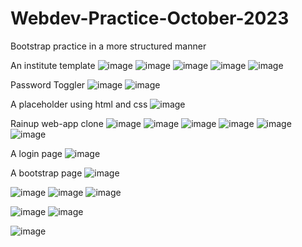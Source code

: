 # Webdev-Practice-October-2023
Bootstrap practice in a more structured manner

An institute template
![image](https://github.com/abhayymishra/Webdev-Practice-October-2023/assets/106176079/3332d8aa-25d5-4ff9-9f28-2be1ae731293)
![image](https://github.com/abhayymishra/Webdev-Practice-October-2023/assets/106176079/8bcc0835-0c58-4ab8-8b96-8769359fdf5a)
![image](https://github.com/abhayymishra/Webdev-Practice-October-2023/assets/106176079/877bbe5b-ed32-4b9e-a16c-6bd77c0685f0)
![image](https://github.com/abhayymishra/Webdev-Practice-October-2023/assets/106176079/c26ed761-3cdd-4b54-966a-7234a9bd4e9a)
![image](https://github.com/abhayymishra/Webdev-Practice-October-2023/assets/106176079/67f56f6f-19ce-44c3-b6dd-e20d5be02785)

Password Toggler
![image](https://github.com/abhayymishra/Webdev-Practice-October-2023/assets/106176079/23736d8a-d635-46be-ae83-96ae7f400b41)
![image](https://github.com/abhayymishra/Webdev-Practice-October-2023/assets/106176079/f1422508-e9c3-4d56-b1c4-ce9e079b6c93)

A placeholder using html and css
![image](https://github.com/abhayymishra/Webdev-Practice-October-2023/assets/106176079/4104a9db-c37e-4011-96fc-a1d6ee0ae904)

Rainup web-app clone
![image](https://github.com/abhayymishra/Webdev-Practice-October-2023/assets/106176079/c1bc00af-abfc-465e-87a5-84d4659c5768)
![image](https://github.com/abhayymishra/Webdev-Practice-October-2023/assets/106176079/f68d4415-c11b-4450-9ab8-576260af8d4c)
![image](https://github.com/abhayymishra/Webdev-Practice-October-2023/assets/106176079/7a316b6c-c765-4c74-93d0-d396849c5868)
![image](https://github.com/abhayymishra/Webdev-Practice-October-2023/assets/106176079/847aa76e-c34e-4d18-a5ba-1cd658ba0ada)
![image](https://github.com/abhayymishra/Webdev-Practice-October-2023/assets/106176079/4d00943b-738b-4995-8354-a23604f27c6f)
![image](https://github.com/abhayymishra/Webdev-Practice-October-2023/assets/106176079/436c269f-0023-4a3a-90d9-da7c777b3e59)

A login page
![image](https://github.com/abhayymishra/Webdev-Practice-October-2023/assets/106176079/6d674e79-0093-4d7b-9ab4-f9b34c9bd0b9)

A bootstrap page
![image](https://github.com/abhayymishra/Webdev-Practice-October-2023/assets/106176079/224deb24-7ff4-415e-9ba8-95b2a5bbd837)


![image](https://github.com/abhayymishra/Webdev-Practice-October-2023/assets/106176079/1ff0a86c-160b-4eb2-bf2c-6bd9a89b3185)
![image](https://github.com/abhayymishra/Webdev-Practice-October-2023/assets/106176079/ed42905e-1bdf-4471-b470-11771c3e13f8)
![image](https://github.com/abhayymishra/Webdev-Practice-October-2023/assets/106176079/b0d54672-47de-48a5-a4c0-6b16bcd3cd1a)

![image](https://github.com/abhayymishra/Webdev-Practice-October-2023/assets/106176079/b0fdd494-9952-4cc2-927b-6c3486c9a661)
![image](https://github.com/abhayymishra/Webdev-Practice-October-2023/assets/106176079/25c468bd-f6d9-42cd-a013-59ee2a9b4def)

![image](https://github.com/abhayymishra/Webdev-Practice-October-2023/assets/106176079/28a3b702-8dcb-4756-b1bc-12acb793fc6a)






















